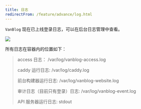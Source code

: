 ```yaml
---
title: 日志
redirectFrom: /feature/advance/log.html
---
```


`VanBlog` 现在已上线登录日志，可以在后台日志管理中查看。

![](https://pic.mereith.com/img/aeeba490d260f60e57d584837c31ba3b.clipboard-2022-08-23.png)

所有日志在容器内的位置如下：

> access 日志： /var/log/vanblog-access.log
>
> caddy 运行日志: /var/log/caddy.log
>
> 前台构建器运行日志: /var/log/vanblog-website.log
>
> 审计日志（目前只有登录）日志: /var/log/vanblog-event.log
>
> API 服务器运行日志: stdout
